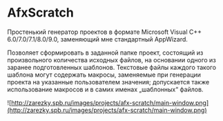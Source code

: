 # AfxScratch #

Простенький генератор проектов в формате Microsoft Visual C++ 6.0/7.0/7.1/8.0/9.0, заменяющий мне стандартный AppWizard.

Позволяет сформировать в заданной папке проект, состоящий из произвольного количества исходных файлов, на основании одного из заранее подготовленных шаблонов. Текстовые файлы каждого такого шаблона могут содержать макросы, заменяемые при генерации проекта на указанные пользователем значения; допускается также использование макросов и в самих именах „шаблонных“ файлов.

![http://zarezky.spb.ru/images/projects/afx-scratch/main-window.png](http://zarezky.spb.ru/images/projects/afx-scratch/main-window.png)